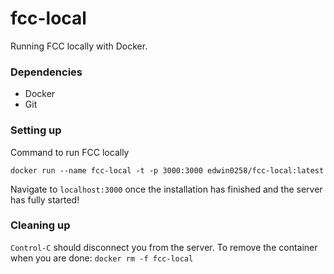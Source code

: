 # fcc-local
Running FCC locally with Docker.


### Dependencies

- Docker
- Git

### Setting up

Command to run FCC locally
```
docker run --name fcc-local -t -p 3000:3000 edwin0258/fcc-local:latest
```

Navigate to `localhost:3000` once the installation has finished and the server has fully started!

### Cleaning up

`Control-C` should disconnect you from the server.
To remove the container when you are done: `docker rm -f fcc-local`
